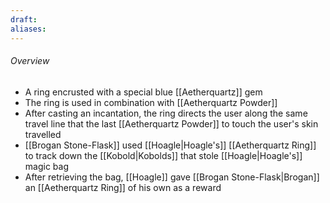 ```yaml
---
draft: 
aliases:
---
```

###### Overview
- A ring encrusted with a special blue [[Aetherquartz]] gem
- The ring is used in combination with [[Aetherquartz Powder]]
- After casting an incantation, the ring directs the user along the same travel line that the last [[Aetherquartz Powder]] to touch the user's skin travelled
- [[Brogan Stone-Flask]] used [[Hoagle|Hoagle's]] [[Aetherquartz Ring]] to track down the [[Kobold|Kobolds]] that stole [[Hoagle|Hoagle's]] magic bag
- After retrieving the bag, [[Hoagle]] gave [[Brogan Stone-Flask|Brogan]] an [[Aetherquartz Ring]] of his own as a reward